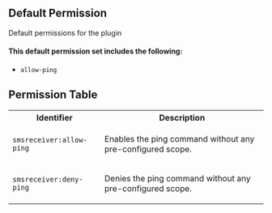 ## Default Permission

Default permissions for the plugin

#### This default permission set includes the following:

- `allow-ping`

## Permission Table

<table>
<tr>
<th>Identifier</th>
<th>Description</th>
</tr>


<tr>
<td>

`smsreceiver:allow-ping`

</td>
<td>

Enables the ping command without any pre-configured scope.

</td>
</tr>

<tr>
<td>

`smsreceiver:deny-ping`

</td>
<td>

Denies the ping command without any pre-configured scope.

</td>
</tr>
</table>
